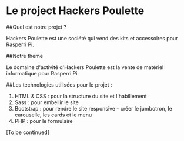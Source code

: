 # Le project Hackers Poulette

##Quel est notre projet ?

Hackers Poulette est une société qui vend des kits et accessoires pour Rasperri Pi.

##Notre thème

Le domaine d'activité d'Hackers Poulette est la vente de matériel informatique pour Rasperri Pi.

##Les technologies utilisées pour le projet :

1. HTML & CSS : pour la structure du site et l'habillement
2. Sass  : pour embellir le site
3. Bootstrap : pour rendre le site responsive - créer le jumbotron, le carouselle, les cards et le menu
4. PHP : pour le formulaire

[To be continued]
